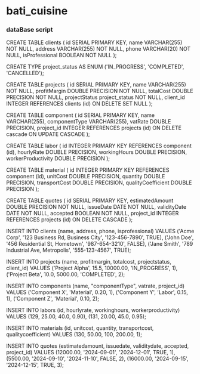 # bati_cuisine

### dataBase script

CREATE TABLE clients
(
id SERIAL PRIMARY KEY,
name VARCHAR(255) NOT NULL,
address VARCHAR(255) NOT NULL,
phone VARCHAR(20)  NOT NULL,
isProfessional BOOLEAN NOT NULL
);

CREATE TYPE project_status AS ENUM ('IN_PROGRESS', 'COMPLETED', 'CANCELLED');

CREATE TABLE projects
(
id SERIAL PRIMARY KEY,
name VARCHAR(255)     NOT NULL,
profitMargin DOUBLE PRECISION NOT NULL,
totalCost DOUBLE PRECISION NOT NULL,
projectStatus project_status NOT NULL,
client_id INTEGER REFERENCES clients (id) ON DELETE SET NULL
);

CREATE TABLE component
(
id SERIAL PRIMARY KEY,
name VARCHAR(255),
componentType VARCHAR(255),
vatRate DOUBLE PRECISION,
project_id INTEGER REFERENCES projects (id) ON DELETE cascade ON UPDATE CASCADE
);

CREATE TABLE labor
(
id INTEGER PRIMARY KEY REFERENCES component (id),
hourlyRate DOUBLE PRECISION,
workingHours DOUBLE PRECISION,
workerProductivity DOUBLE PRECISION
);

CREATE TABLE material
(
id INTEGER PRIMARY KEY REFERENCES component (id),
unitCost DOUBLE PRECISION,
quantity DOUBLE PRECISION,
transportCost DOUBLE PRECISION,
qualityCoefficient DOUBLE PRECISION
);

CREATE TABLE quotes
(
id SERIAL PRIMARY KEY,
estimatedAmount DOUBLE PRECISION NOT NULL,
issueDate DATE NOT NULL,
validityDate DATE NOT NULL,
accepted BOOLEAN NOT NULL,
project_id INTEGER REFERENCES projects (id) ON DELETE CASCADE
);

INSERT INTO clients (name, address, phone, isprofessional)
VALUES ('Acme Corp', '123 Business Rd, Business City', '123-456-7890', TRUE),
('John Doe', '456 Residential St, Hometown', '987-654-3210', FALSE),
('Jane Smith', '789 Industrial Ave, Metropolis', '555-123-4567', TRUE);

INSERT INTO projects (name, profitmargin, totalcost, projectstatus, client_id)
VALUES ('Project Alpha', 15.5, 10000.00, 'IN_PROGRESS', 1),
('Project Beta', 10.0, 5000.00, 'COMPLETED', 2);

INSERT INTO components (name, "componentType", vatrate, project_id)
VALUES ('Component X', 'Material', 0.20, 1),
('Component Y', 'Labor', 0.15, 1),
('Component Z', 'Material', 0.10, 2);

INSERT INTO labors (id, hourlyrate, workinghours, workerproductivity)
VALUES (129, 25.00, 40.0, 0.90),
(131, 20.00, 45.0, 0.95);

INSERT INTO materials (id, unitcost, quantity, transportcost, qualitycoefficient)
VALUES (130, 50.00, 100, 200.00, 1);

INSERT INTO quotes (estimatedamount, issuedate, validitydate, accepted, project_id)
VALUES (12000.00, '2024-09-01', '2024-12-01', TRUE, 1),
(5500.00, '2024-09-10', '2024-11-10', FALSE, 2),
(16000.00, '2024-09-15', '2024-12-15', TRUE, 3);
